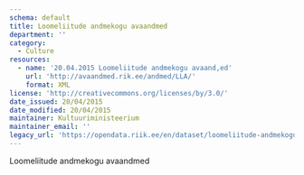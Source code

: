 ```yaml
---
schema: default
title: Loomeliitude andmekogu avaandmed
department: ''
category:
  - Culture
resources:
  - name: '20.04.2015 Loomeliitude andmekogu avaand,ed'
    url: 'http://avaandmed.rik.ee/andmed/LLA/'
    format: XML
license: 'http://creativecommons.org/licenses/by/3.0/'
date_issued: 20/04/2015
date_modified: 20/04/2015
maintainer: Kultuuriministeerium
maintainer_email: ''
legacy_url: 'https://opendata.riik.ee/en/dataset/loomeliitude-andmekogu-avaandmed'
---
```

Loomeliitude andmekogu avaandmed